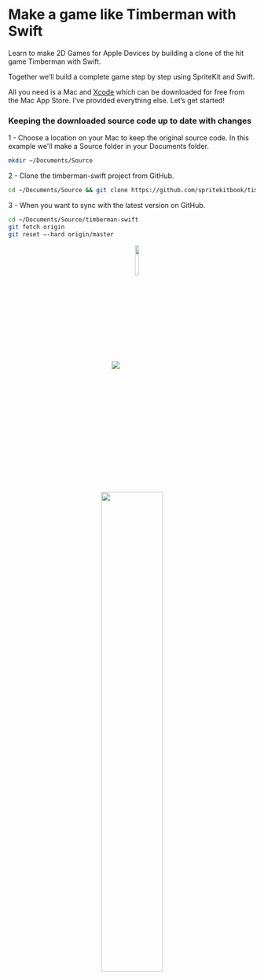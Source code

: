 # Make a game like Timberman with Swift

Learn to make 2D Games for Apple Devices by building a clone of the hit game Timberman with Swift.

Together we’ll build a complete game step by step using SpriteKit and Swift.

All you need is a Mac and <a href="https://itunes.apple.com/us/app/xcode/id497799835?mt=12">Xcode</a> which can be downloaded for free from the Mac App Store. I’ve provided everything else. Let’s get started!

### Keeping the downloaded source code up to date with changes
1 - Choose a location on your Mac to keep the original source code. In this example we'll make a Source folder in your Documents folder.
```bash
mkdir ~/Documents/Source
```

2 - Clone the timberman-swift project from GitHub.
```bash
cd ~/Documents/Source && git clone https://github.com/spritekitbook/timberman-swift.git
```

3 - When you want to sync with the latest version on GitHub.
```bash
cd ~/Documents/Source/timberman-swift
git fetch origin
git reset —-hard origin/master
```

<p align="center">
 <a href="https://itunes.apple.com/us/book/id1092729922" target="_blank"><img align="center" src="http://linkmaker.itunes.apple.com/images/badges/en-us/badge_ibooks-lrg.svg"/></a>
 <a href="http://www.amazon.com/gp/product/B01CUW63L0" target="_blank""><img align="center" src="http://i.imgur.com/hXIeBLd.jpg?1" width="12.5%"/></a>
</p>

<p align="center">
  <a href="http://www.amazon.com/gp/product/B01CUW63L0"><img src="http://i.imgur.com/5pGfmgc.png" width="50%"></a>
</p>
